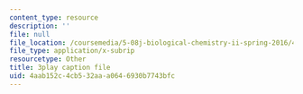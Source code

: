 ```yaml
---
content_type: resource
description: ''
file: null
file_location: /coursemedia/5-08j-biological-chemistry-ii-spring-2016/4aab152c4cb532aaa0646930b7743bfc_w4nmIfPJe9E.srt
file_type: application/x-subrip
resourcetype: Other
title: 3play caption file
uid: 4aab152c-4cb5-32aa-a064-6930b7743bfc
---
```

